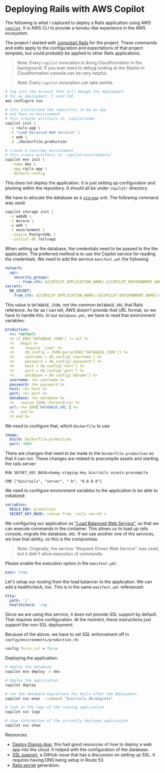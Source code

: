 # Deploying Rails with AWS Copilot

The following is what I captured to deploy a Rails application using AWS
[`copilot`](https://aws.github.io/copilot-cli). It is AWS CLI to provide a
_heroku_-like experience in the AWS ecosystem.

The project I started with [Jumpstart Rails](https://jumpstartrails.com/) for
the project. These commands and edits apply to the configuration and
expectations of that project template, but could _probably_ be applied to other
Rails applications.

> Note: Every `copilot` invocation is doing Cloudformation in the background. If
> you ever need to debug looking at the Stacks in Cloudformation console can be
> very helpful.

> Note: Every `copilot` invocation can take awhile.

```bash
# log into the account that will manage the deployment
# for my deployment, I used SSO
aws configure sso

# lets initialized the repository to be an app
# and have an environment
# this creates artifacts in `copilot/web/`
copilot init \
  -a rails-app \
  -t "Load Balanced Web Service" \
  -n web \
  -d ./Dockerfile.production

# create a test/dev environment
# this create artifacts in `copilot/environments`
copilot env init \
  --name dev \
  --app rails-app \
  --default-config
```

This does not deploy the application. It is just setting up configuration and
pluming within the repository. It should all be under `copilot/` directory.

We have to allocate the database as a
[`storage`](https://aws.github.io/copilot-cli/docs/commands/storage-init/) unit.
The following command was used:

```bash
copilot storage init \
  -n webdb \
  -t Aurora \
  -w web \
  -l environment \
  --engine PostgreSQL \
  --initial-db railsapp
```

When setting up the database, the credentials need to be passed to the the
application. The preferred method is to use the Copilot service for reading the
credentials. We need to add the service `manifest.yml` the following:

```yaml
network:
  vpc:
    security_groups:
      - from_cfn: ${COPILOT_APPLICATION_NAME}-${COPILOT_ENVIRONMENT_NAME}-webdbSecurityGroup
secrets:
  DB_SECRET:
    from_cfn: ${COPILOT_APPLICATION_NAME}-${COPILOT_ENVIRONMENT_NAME}-webdbAuroraSecret
```

This value is `DATABASE_JSON`, not the common `DATABASE_URL` that Rails
reference. As far as I can tell, AWS doesn't provide that URL format, so we have
to handle this. In our `database.yml`, we have to read that environment
variables:

```yaml
production:
  <<: *default
  <% if ENV['DATABASE_JSON'] != nil %>
  <%   begin %>
  <%     require 'json' %>
  <%     db_config = JSON.parse(ENV['DATABASE_JSON']) %>
  <%     username = db_config['username'] %>
  <%     password = db_config['password'] %>
  <%     host = db_config['host'] %>
  <%     port = db_config['port'] %>
  <%     database = db_config['dbname'] %>
  username: <%= username %>
  password: <%= password %>
  host: <%= host %>
  port: <%= port %>
  database: <%= database %>
  <%   rescue JSON::ParserError %>
  url: <%= ENV['DATABASE_URL'] %>
  <%   end %>
  <% end %>
```

We need to configure that, which `Dockerfile` to use:

```yaml
image:
  build: Dockerfile.production
  port: 3000
```

There are changes that need to be made to the `Dockerfile.production` so that it
can run. These changes are related to precompile assets and starting the rails
server:

```docker
RUN SECRET_KEY_BASE=dummy-staging-key bin/rails assets:precompile

CMD ["bin/rails", "server", "-b", "0.0.0.0"]
```

We need to configure environment variables to the application to be able to
initialized:

```yaml
variables:
  RAILS_ENV: production
  SECRET_KEY_BASE: <value from `rails secret`>
```

We configuring our application as
["Load Balanced Web Service"](https://aws.github.io/copilot-cli/docs/manifest/lb-web-service/),
so that we can execute commands in the container. This allows us to load up
rails console, migrate the database, etc. If we use another one of the services,
we lose that ability, so this is the compromise.

> Note: Originally, the service "Request-Driven Web Service" was used, but it
> didn't allow execution of commands.

Please enable the execution option in the `manifest.yml`:

```yaml
exec: true
```

Let's setup our routing from the load balancer to the application. We can add a
healthcheck, too. This is in the same `manifest.yml` referenced:

```yaml
http:
  path: '/'
  healthcheck: '/up'
```

Since we are using this service, it does not provide SSL support by default.
That requires extra configuration. At the moment, these instructions just
support the non-SSL deployment.

Because of the above, we have to set SSL enforcement off in
`config/environments/production.rb`:

```ruby
config.force_ssl = false
```

Deploying the application:

```bash
# deploy the database
copilot env deploy -n dev

# deploy the application
copilot deploy

# run the database migrations for Rails after the deployment
copilot svc exec --command "bin/rails db:migrate"

# look at the logs of the running application
copilot svc logs

# show information of the currently deployed application
copilot svc show
```

Resources:

- [Deploy Django App](https://www.endpointdev.com/blog/2022/06/how-to-deploy-django-app-with-aurora-serverless-and-copilot/),
  this had good resources of how to deploy a web app into the cloud. It helped
  with the configuration of the database.
- [SSL support](https://github.com/aws/copilot-cli/issues/2071), a GitHub issue
  that has a discussion on setting up SSL. It requires having DNS being setup in
  Route 53.
- [Rails secret](https://til.hashrocket.com/posts/8b8b4d00a3-generate-a-rails-secret-key)
  generation.
